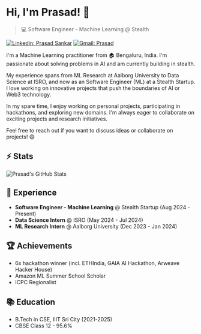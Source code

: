 # Hi, I'm Prasad! 👋
>  💻 Software Engineer - Machine Learning @ Stealth

[![Linkedin: Prasad Sankar](https://img.shields.io/badge/-Prasad%20Sankar-blue?style=flat-square&logo=Linkedin&logoColor=white&link=https://www.linkedin.com/in/prasadsankar178/)](https://www.linkedin.com/in/prasadsankar178/)
[![Gmail: Prasad](https://img.shields.io/badge/Gmail-prasad-red)](mailto:prasadjs178@gmail.com)

I'm a Machine Learning practitioner from :house: Bengaluru, India. I'm passionate about solving problems in AI and am currently building in stealth.

My experience spans from ML Research at Aalborg University to Data Science at ISRO, and now as an Software Engineer (ML) at a Stealth Startup. I love working on innovative projects that push the boundaries of AI or Web3 technology.

In my spare time, I enjoy working on personal projects, participating in hackathons, and exploring new domains. I'm always eager to collaborate on exciting projects and research initiatives.

Feel free to reach out if you want to discuss ideas or collaborate on projects! 😄

## ⚡ Stats
![Prasad's GitHub Stats](https://github-readme-stats.vercel.app/api?username=Prasad-178&hide=["issues"]&show_icons=true)

## 🚀 Experience
- **Software Engineer - Machine Learning** @ Stealth Startup (Aug 2024 - Present)
- **Data Science Intern** @ ISRO (May 2024 - Jul 2024)
- **ML Research Intern** @ Aalborg University (Dec 2023 - Jan 2024)

## 🏆 Achievements
- 6x hackathon winner (incl. ETHIndia, GAIA AI Hackathon, Arweave Hacker House)
- Amazon ML Summer School Scholar
- ICPC Regionalist

## 📚 Education
- B.Tech in CSE, IIIT Sri City (2021-2025)
- CBSE Class 12 - 95.6%
